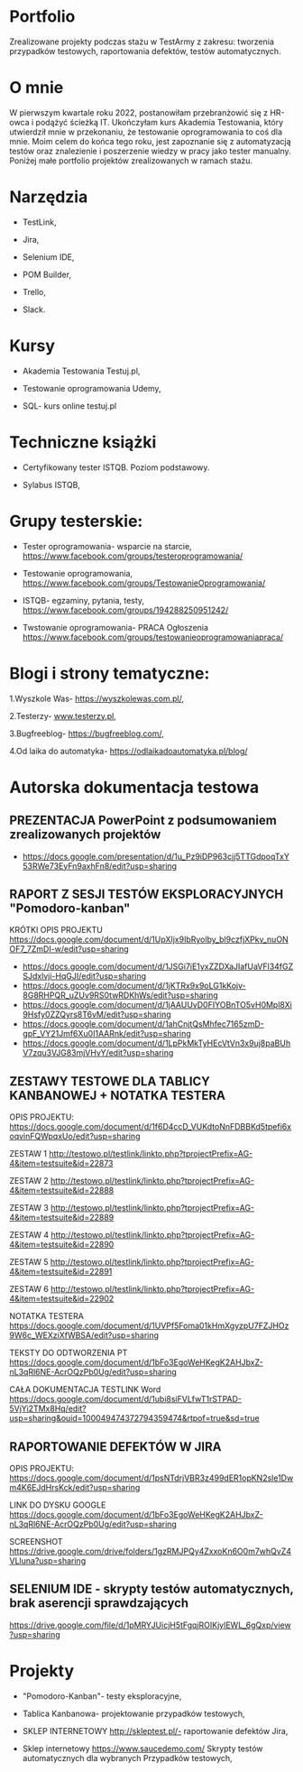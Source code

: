 # Portfolio
Zrealizowane projekty podczas stażu w TestArmy z zakresu: tworzenia przypadków testowych, raportowania defektów, testów automatycznych.

# O mnie 
W pierwszym kwartale roku 2022, postanowiłam przebranżowić się z HR-owca i podążyć ścieżką IT. Ukończyłam kurs Akademia Testowania, który utwierdził mnie w przekonaniu, że testowanie oprogramowania to coś dla mnie. Moim celem do końca tego roku, jest zapoznanie się z automatyzacją testów oraz znalezienie i poszerzenie wiedzy w pracy jako tester manualny. 
Poniżej małe portfolio projektów zrealizowanych w ramach stażu. 

# Narzędzia 
 * TestLink, 

 * Jira,

 * Selenium IDE, 

 * POM Builder, 

 * Trello,

 * Slack.

# Kursy 
* Akademia Testowania Testuj.pl,

* Testowanie oprogramowania Udemy,

* SQL- kurs online testuj.pl

# Techniczne książki 
* Certyfikowany tester ISTQB. Poziom podstawowy.

* Sylabus ISTQB, 

# Grupy testerskie: 
* Tester oprogramowania- wsparcie na starcie, https://www.facebook.com/groups/testeroprogramowania/

* Testowanie oprogramowania, https://www.facebook.com/groups/TestowanieOprogramowania/

* ISTQB- egzaminy, pytania, testy, https://www.facebook.com/groups/194288250951242/

* Twstowanie oprogramowania- PRACA Ogłoszenia https://www.facebook.com/groups/testowanieoprogramowaniapraca/

# Blogi i strony tematyczne: 
1.Wyszkole Was- https://wyszkolewas.com.pl/,

2.Testerzy- www.testerzy.pl, 

3.Bugfreeblog- https://bugfreeblog.com/,

4.Od laika do automatyka- https://odlaikadoautomatyka.pl/blog/


# Autorska dokumentacja testowa

## PREZENTACJA PowerPoint z podsumowaniem zrealizowanych projektów 
 * https://docs.google.com/presentation/d/1u_Pz9iDP963cjj5TTGdpoqTxY53RWe73EyFn9axhFn8/edit?usp=sharing

## RAPORT Z SESJI TESTÓW EKSPLORACYJNYCH "Pomodoro-kanban"

KRÓTKI OPIS PROJEKTU https://docs.google.com/document/d/1UpXIjx9IbRyolby_bl9czfjXPkv_nuONOF7_7ZmDI-w/edit?usp=sharing

 * https://docs.google.com/document/d/1JSGi7iE1yxZZDXaJIafUaVFl34fGZSJdxlvji-HqGJI/edit?usp=sharing
 * https://docs.google.com/document/d/1jKTRx9x9oLG1kKojv-8G8RHPQR_uZUv9RS0twRDKhWs/edit?usp=sharing
 * https://docs.google.com/document/d/1jAAUUvD0FIYOBnTO5vH0Mpl8Xi9Hsfy0ZZQyrs8T6vM/edit?usp=sharing
 * https://docs.google.com/document/d/1ahCnjtQsMhfec7165zmD-gpF_VY21Jmf6Xu0I1AARnk/edit?usp=sharing
 * https://docs.google.com/document/d/1LpPkMkTyHEcVtVn3x9uj8paBUhV7zqu3VJG83mjVHvY/edit?usp=sharing

## ZESTAWY TESTOWE DLA TABLICY KANBANOWEJ + NOTATKA TESTERA 

OPIS PROJEKTU: https://docs.google.com/document/d/1f6D4ccD_VUKdtoNnFDBBKd5tpefi6xoqvinFQWpqxUo/edit?usp=sharing


ZESTAW 1 http://testowo.pl/testlink/linkto.php?tprojectPrefix=AG-4&item=testsuite&id=22873

ZESTAW 2 http://testowo.pl/testlink/linkto.php?tprojectPrefix=AG-4&item=testsuite&id=22888

ZESTAW 3 http://testowo.pl/testlink/linkto.php?tprojectPrefix=AG-4&item=testsuite&id=22889

ZESTAW 4 http://testowo.pl/testlink/linkto.php?tprojectPrefix=AG-4&item=testsuite&id=22890

ZESTAW 5 http://testowo.pl/testlink/linkto.php?tprojectPrefix=AG-4&item=testsuite&id=22891

ZESTAW 6 http://testowo.pl/testlink/linkto.php?tprojectPrefix=AG-4&item=testsuite&id=22902

NOTATKA TESTERA https://docs.google.com/document/d/1UVPf5Foma01kHmXgyzpU7FZJHOz9W6c_WEXziXfWBSA/edit?usp=sharing

TEKSTY DO ODTWORZENIA PT https://docs.google.com/document/d/1bFo3EgoWeHKegK2AHJbxZ-nL3qRl6NE-AcrOQzPb0Ug/edit?usp=sharing

CAŁA DOKUMENTACJA TESTLINK Word https://docs.google.com/document/d/1ubi8siFVLfwT1rSTPAD-5VjYi2TMx8Hq/edit?usp=sharing&ouid=100049474372794359474&rtpof=true&sd=true


## RAPORTOWANIE DEFEKTÓW W JIRA

OPIS PROJEKTU: https://docs.google.com/document/d/1psNTdrjVBR3z499dER1opKN2sle1Dwm4K6EJdHrsKck/edit?usp=sharing

LINK DO DYSKU GOOGLE https://docs.google.com/document/d/1bFo3EgoWeHKegK2AHJbxZ-nL3qRl6NE-AcrOQzPb0Ug/edit?usp=sharing

SCREENSHOT https://drive.google.com/drive/folders/1gzRMJPQy4ZxxoKn6O0m7whQvZ4VLluna?usp=sharing

## SELENIUM IDE - skrypty testów automatycznych, brak aserencji sprawdzających 

https://drive.google.com/file/d/1pMRYJUicjH5tFgqjROIKjylEWL_6gQxp/view?usp=sharing

# Projekty 
* "Pomodoro-Kanban"- testy eksploracyjne, 

* Tablica Kanbanowa- projektowanie przypadków testowych, 

* SKLEP INTERNETOWY http://skleptest.pl/- raportowanie defektów Jira,  

* Sklep internetowy https://www.saucedemo.com/ Skrypty testów automatycznych dla wybranych Przypadków testowych,
